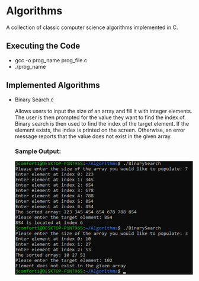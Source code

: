 # Algorithms
A collection of classic computer science algorithms implemented in C.

## Executing the Code

- gcc -o prog_name prog_file.c
- ./prog_name

## Implemented Algorithms

- Binary Search.c
  
  Allows users to input the size of an array and fill it with integer elements. The user is then prompted for the value they want to find the index of. Binary search is then used to find the index of the target element. If    the element exists, the index is printed on the screen. Otherwise, an error message reports that the value does not exist in the given array.

  ### Sample Output:
  ![Sample image depicting the output of the binary search executable](Images/BinarySearchProgramOutput.png)
